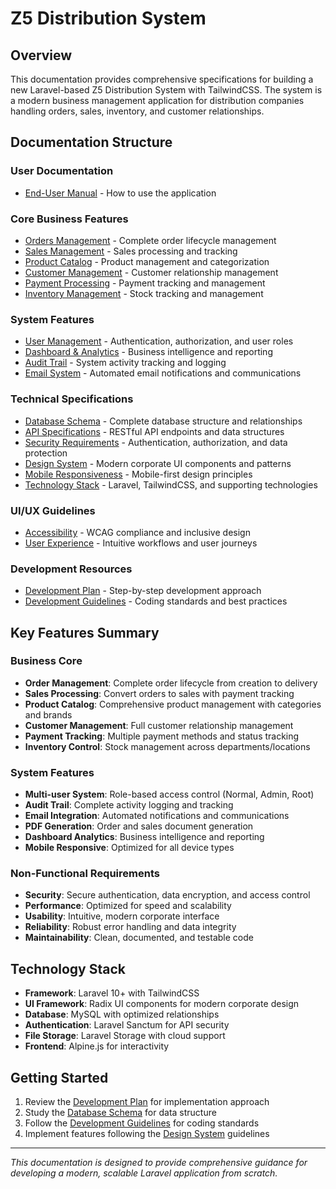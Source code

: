 # Z5 Distribution System

## Overview
This documentation provides comprehensive specifications for building a new Laravel-based Z5 Distribution System with TailwindCSS. The system is a modern business management application for distribution companies handling orders, sales, inventory, and customer relationships.

## Documentation Structure

### User Documentation
- [End-User Manual](./user-manual.md) - How to use the application

### Core Business Features
- [Orders Management](./orders-management.md) - Complete order lifecycle management
- [Sales Management](./sales-management.md) - Sales processing and tracking
- [Product Catalog](./product-catalog.md) - Product management and categorization
- [Customer Management](./customer-management.md) - Customer relationship management
- [Payment Processing](./payment-processing.md) - Payment tracking and management
- [Inventory Management](./inventory-management.md) - Stock tracking and management

### System Features
- [User Management](./user-management.md) - Authentication, authorization, and user roles
- [Dashboard & Analytics](./dashboard-analytics.md) - Business intelligence and reporting
- [Audit Trail](./audit-trail.md) - System activity tracking and logging
- [Email System](./email-system.md) - Automated email notifications and communications

### Technical Specifications
- [Database Schema](./database-schema.md) - Complete database structure and relationships
- [API Specifications](./api-specifications.md) - RESTful API endpoints and data structures
- [Security Requirements](./security-requirements.md) - Authentication, authorization, and data protection
- [Design System](./design-system.md) - Modern corporate UI components and patterns
- [Mobile Responsiveness](./mobile-responsiveness.md) - Mobile-first design principles
- [Technology Stack](./technology-stack.md) - Laravel, TailwindCSS, and supporting technologies

### UI/UX Guidelines
- [Accessibility](./accessibility.md) - WCAG compliance and inclusive design
- [User Experience](./user-experience.md) - Intuitive workflows and user journeys

### Development Resources
- [Development Plan](./development-plan.md) - Step-by-step development approach
- [Development Guidelines](./development-guidelines.md) - Coding standards and best practices

## Key Features Summary

### Business Core
- **Order Management**: Complete order lifecycle from creation to delivery
- **Sales Processing**: Convert orders to sales with payment tracking
- **Product Catalog**: Comprehensive product management with categories and brands
- **Customer Management**: Full customer relationship management
- **Payment Tracking**: Multiple payment methods and status tracking
- **Inventory Control**: Stock management across departments/locations

### System Features
- **Multi-user System**: Role-based access control (Normal, Admin, Root)
- **Audit Trail**: Complete activity logging and tracking
- **Email Integration**: Automated notifications and communications
- **PDF Generation**: Order and sales document generation
- **Dashboard Analytics**: Business intelligence and reporting
- **Mobile Responsive**: Optimized for all device types

### Non-Functional Requirements
- **Security**: Secure authentication, data encryption, and access control
- **Performance**: Optimized for speed and scalability
- **Usability**: Intuitive, modern corporate interface
- **Reliability**: Robust error handling and data integrity
- **Maintainability**: Clean, documented, and testable code

## Technology Stack
- **Framework**: Laravel 10+ with TailwindCSS
- **UI Framework**: Radix UI components for modern corporate design
- **Database**: MySQL with optimized relationships
- **Authentication**: Laravel Sanctum for API security
- **File Storage**: Laravel Storage with cloud support
- **Frontend**: Alpine.js for interactivity

## Getting Started
1. Review the [Development Plan](./development-plan.md) for implementation approach
2. Study the [Database Schema](./database-schema.md) for data structure
3. Follow the [Development Guidelines](./development-guidelines.md) for coding standards
4. Implement features following the [Design System](./design-system.md) guidelines

---

*This documentation is designed to provide comprehensive guidance for developing a modern, scalable Laravel application from scratch.*
